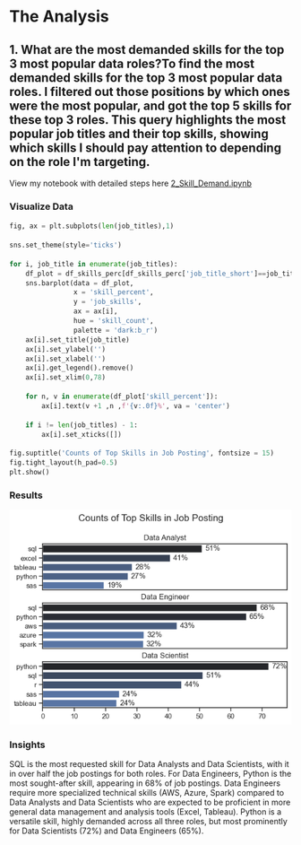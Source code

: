 # The Analysis


## 1. What are the most demanded skills for the top 3 most popular data roles?To find the most demanded skills for the top 3 most popular data roles. I filtered out those positions by which ones were the most popular, and got the top 5 skills for these top 3 roles. This query highlights the most popular job titles and their top skills, showing which skills I should pay attention to depending on the role I'm targeting.

View my notebook with detailed steps here 
[2_Skill_Demand.ipynb](2_Skill_Demand.ipynb)


### Visualize Data

```python
fig, ax = plt.subplots(len(job_titles),1)

sns.set_theme(style='ticks')

for i, job_title in enumerate(job_titles):
    df_plot = df_skills_perc[df_skills_perc['job_title_short']==job_title].head(5)
    sns.barplot(data = df_plot, 
                x = 'skill_percent', 
                y = 'job_skills', 
                ax = ax[i], 
                hue = 'skill_count', 
                palette = 'dark:b_r')
    ax[i].set_title(job_title)
    ax[i].set_ylabel('')
    ax[i].set_xlabel('')
    ax[i].get_legend().remove()
    ax[i].set_xlim(0,78)

    for n, v in enumerate(df_plot['skill_percent']):
        ax[i].text(v +1 ,n ,f'{v:.0f}%', va = 'center') 
    
    if i != len(job_titles) - 1:
        ax[i].set_xticks([])    

fig.suptitle('Counts of Top Skills in Job Posting', fontsize = 15)
fig.tight_layout(h_pad=0.5)
plt.show()
``` 

### Results

![Visualization of Top Skills for Data Nerda](Images\Skill_Demand.png)


### Insights
SQL is the most requested skill for Data Analysts and Data Scientists, with it in over half the job postings for both roles. For Data Engineers, Python is the most sought-after skill, appearing in 68% of job postings.
Data Engineers require more specialized technical skills (AWS, Azure, Spark) compared to Data Analysts and Data Scientists who are expected to be proficient in more general data management and analysis tools (Excel, Tableau).
Python is a versatile skill, highly demanded across all three roles, but most prominently for Data Scientists (72%) and Data Engineers (65%).
